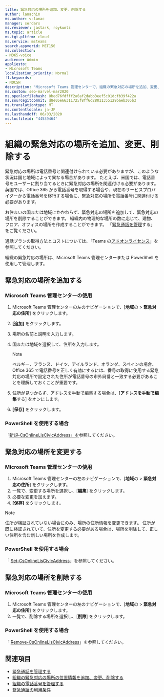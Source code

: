```yaml
---
title: 緊急対応の場所を追加、変更、削除する
author: lanachin
ms.author: v-lanac
manager: serdars
ms.reviewer: jastark, roykuntz
ms.topic: article
ms.tgt.pltfrm: cloud
ms.service: msteams
search.appverid: MET150
ms.collection:
- M365-voice
audience: Admin
appliesto:
- Microsoft Teams
localization_priority: Normal
f1.keywords:
- NOCSH
description: 'Microsoft Teams 管理センターで、組織の緊急対応の場所を追加、変更、または削除する方法について説明します。 '
ms.custom: seo-marvel-mar2020
ms.openlocfilehash: 8bed76fdfff2a6af2dabb3eef5c01dcfb39f422a
ms.sourcegitcommit: d8e05e66311725f8ff6d28011355129baeb305b3
ms.translationtype: MT
ms.contentlocale: ja-JP
ms.lasthandoff: 06/03/2020
ms.locfileid: "44539464"
---
```

# <a name="add-change-or-remove-an-emergency-location-for-your-organization"></a>組織の緊急対応の場所を追加、変更、削除する

緊急対応の場所は電話番号と関連付けられている必要がありますが、このような状況は国と地域によって異なる場合があります。 たとえば、米国では、電話番号をユーザーに割り当てるときに緊急対応の場所を関連付ける必要があります。 英国では、Office 365 から電話番号を取得する場合や、現在のサービスプロバイダーから電話番号を移行する場合に、緊急対応の場所を電話番号に関連付ける必要があります。

お住まいの国または地域にかかわらず、緊急対応の場所を追加して、緊急対応の場所を削除することができます。 組織内の物理的な場所の数に応じて、建物、フロア、オフィスの場所を作成することができます。 「[緊急通話を管理](what-are-emergency-locations-addresses-and-call-routing.md)する」をご覧ください。
  
通話プランの取得方法とコストについては、「Teams の[アドオンライセンス](teams-add-on-licensing/microsoft-teams-add-on-licensing.md)」を参照してください。

組織の緊急対応の場所は、Microsoft Teams 管理センターまたは PowerShell を使用して管理します。
  
## <a name="add-an-emergency-location"></a>緊急対応の場所を追加する

### <a name="using-the-microsoft-teams-admin-center"></a>Microsoft Teams 管理センターの使用

1. Microsoft Teams 管理センターの左のナビゲーションで、[**地域**の  >  **緊急対応の住所**] をクリックします。
2. **[追加]** をクリックします。
3. 場所の名前と説明を入力します。
4. 国または地域を選択して、住所を入力します。

   > [!NOTE]
   > ベルギー、フランス、ドイツ、アイルランド、オランダ、スペインの場合、Office 365 で電話番号を正しく有効にするには、番号の取得に使用する緊急対応の場所で設定された住所が電話番号の市外局番と一致する必要があることを理解しておくことが重要です。
5. 住所が見つからず、アドレスを手動で編集する場合は、[**アドレスを手動で編集**する] をオンにします。
6. **[保存]** をクリックします。

### <a name="using-powershell"></a>PowerShell を使用する場合

「[新規-CsOnlineLisCivicAddress」を](https://docs.microsoft.com/powershell/module/skype/new-csonlineliscivicaddress)参照してください。
    
## <a name="change-an-emergency-location"></a>緊急対応の場所を変更する

### <a name="using-the-microsoft-teams-admin-center"></a>Microsoft Teams 管理センターの使用

1. Microsoft Teams 管理センターの左のナビゲーションで、[**地域**の  >  **緊急対応の住所**] をクリックします。
2. 一覧で、変更する場所を選択し、[**編集**] をクリックします。
3. 必要な変更を加えます。
4. **[保存]** をクリックします。

> [!NOTE]
> 住所が検証されていない場合にのみ、場所の住所情報を変更できます。 住所が既に検証されていて、住所を変更する必要がある場合は、場所を削除して、正しい住所を含む新しい場所を作成します。

### <a name="using-powershell"></a>PowerShell を使用する場合

「 [Set-CsOnlineLisCivicAddress](https://docs.microsoft.com/powershell/module/skype/set-csonlineliscivicaddress)」を参照してください。
    
## <a name="remove-an-emergency-location"></a>緊急対応の場所を削除する

### <a name="using-the-microsoft-teams-admin-center"></a>Microsoft Teams 管理センターの使用

1. Microsoft Teams 管理センターの左のナビゲーションで、[**地域**の  >  **緊急対応の住所**] をクリックします。
2. 一覧で、削除する場所を選択し、[**削除**] をクリックします。

### <a name="using-powershell"></a>PowerShell を使用する場合

「 [Remove-CsOnlineLisCivicAddress](https://docs.microsoft.com/powershell/module/skype/remove-csonlineliscivicaddress)」を参照してください。

## <a name="related-topics"></a>関連項目

- [緊急通話を管理する](what-are-emergency-locations-addresses-and-call-routing.md)
- [組織の緊急対応の場所の位置情報を追加、変更、削除する](add-change-remove-emergency-place-organization.md)
- [組織の電話番号を管理する](/microsoftteams/manage-phone-numbers-for-your-organization)
- [緊急通話の利用条件](/microsoftteams/emergency-calling-terms-and-conditions)
